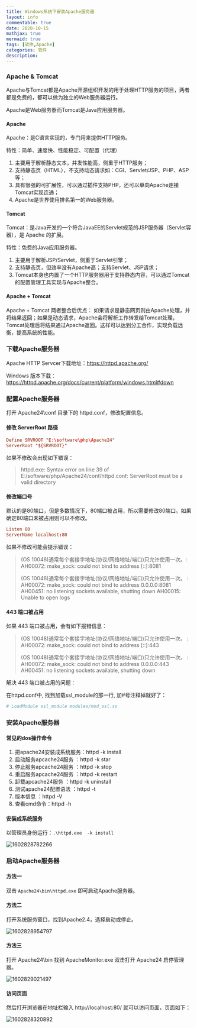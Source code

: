 ```yaml
---
title: Windows系统下安装Apache服务器
layout: info
commentable: true
date: 2020-10-15
mathjax: true
mermaid: true
tags: [软件,Apache]
categories: 软件
description: 
---
```


### Apache & Tomcat

Apache与Tomcat都是Apache开源组织开发的用于处理HTTP服务的项目，两者都是免费的，都可以做为独立的Web服务器运行。

Apache是Web服务器而Tomcat是Java应用服务器。

<!--more-->

#### Apache

Apache：是C语言实现的，专门用来提供HTTP服务。

特性：简单、速度快、性能稳定、可配置（代理）

1. 主要用于解析静态文本，并发性能高，侧重于HTTP服务；
2. 支持静态页（HTML），不支持动态请求如：CGI、Servlet/JSP、PHP、ASP等；
3. 具有很强的可扩展性，可以通过插件支持PHP，还可以单向Apache连接Tomcat实现连通；
4. Apache是世界使用排名第一的Web服务器。

#### Tomcat

Tomcat：是Java开发的一个符合JavaEE的Servlet规范的JSP服务器（Servlet容器），是 Apache 的扩展。

特性：免费的Java应用服务器。

1. 主要用于解析JSP/Servlet，侧重于Servlet引擎；
2. 支持静态页，但效率没有Apache高；支持Servlet、JSP请求；
3. Tomcat本身也内置了一个HTTP服务器用于支持静态内容，可以通过Tomcat的配置管理工具实现与Apache整合。

#### Apache + Tomcat

Apache + Tomcat 两者整合后优点：
如果请求是静态网页则由Apache处理，并将结果返回；如果是动态请求，Apache会将解析工作转发给Tomcat处理，Tomcat处理后将结果通过Apache返回。这样可以达到分工合作，实现负载远衡，提高系统的性能。

### 下载Apache服务器

Apache HTTP Servcer下载地址：https://httpd.apache.org/

Windows 版本下载：https://httpd.apache.org/docs/current/platform/windows.html#down

### 配置Apache服务器

打开 Apache24\conf 目录下的 httpd.conf，修改配置信息。

#### 修改 ServerRoot 路径

```conf
Define SRVROOT "E:\software\php\Apache24"
ServerRoot "${SRVROOT}"
```

如果不修改会出现如下错误：

> httpd.exe: Syntax error on line 39 of E:/software/php/Apache24/conf/httpd.conf: ServerRoot must be a valid directory

#### 修改端口号

默认的是80端口，但是多数情况下，80端口被占用，所以需要修改80端口。如果确定80端口未被占用则可以不修改。

```conf
Listen 80
ServerName localhost:80
```

如果不修改可能会提示错误：

> (OS 10048)通常每个套接字地址(协议/网络地址/端口)只允许使用一次。: AH00072: make_sock: could not bind to address [::]:8081
>
> (OS 10048)通常每个套接字地址(协议/网络地址/端口)只允许使用一次。 : AH00072: make_sock: could not bind to address 0.0.0.0:8081
> AH00451: no listening sockets available, shutting down
>AH00015: Unable to open logs

#### 443 端口被占用

如果 443 端口被占用，会有如下报错信息：

> (OS 10048)通常每个套接字地址(协议/网络地址/端口)只允许使用一次。  : AH00072: make_sock: could not bind to address [::]:443
>
> (OS 10048)通常每个套接字地址(协议/网络地址/端口)只允许使用一次。  : AH00072: make_sock: could not bind to address 0.0.0.0:443 AH00451: no listening sockets available, shutting down

解决 443 端口被占用的问题：

在httpd.conf中, 找到加载ssl_module的那一行, 加#号注释掉就好了：

```conf
# LoadModule ssl_module modules/mod_ssl.so
```

### 安装Apache服务器

#### 常见的dos操作命令

1. 把apache24安装成系统服务：httpd -k install
2. 启动服务apcache24服务 ：httpd -k star
3. 停止服务apcache24服务 ：httpd -k stop
4. 重启服务apcache24服务 ：httpd -k restart
5. 卸载apcache24服务 ：httpd -k uninstall
6. 测试apache24配置语法 ：httpd -t
7. 版本信息 ：httpd -V
8. 查看cmd命令：httpd -h

#### 安装成系统服务

以管理员身份运行：`.\httpd.exe  -k install`

![1602828782266](/images/2020/10/1602828782266.png)

### 启动Apache服务器

#### 方法一

双击 `Apache24\bin\httpd.exe` 即可启动Apache服务器。

#### 方法二

打开系统服务窗口，找到Apache2.4，选择启动或停止。

![1602828954797](/images/2020/10/1602828954797.png)

#### 方法三

打开 Apache24\bin 找到 ApacheMonitor.exe 双击打开 Apache24 启停管理器。

![1602829021497](/images/2020/10/1602829021497.png)

#### 访问页面

然后打开浏览器在地址栏输入 http://localhost:80/ 就可以访问页面，页面如下：

![1602828320892](/images/2020/10/1602828320892.png)